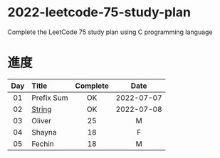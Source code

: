 # 2022-leetcode-75-study-plan
Complete the LeetCode 75 study plan using C programming language


# 進度
| Day | Title | Complete | Date |
|:----:|:---------|:-----:|:--------:|
| 01 | Prefix Sum | OK | 2022-07-07 |
| 02 | [String](https://github.com/Hsu1685/2022-leetcode-75-study-plan/blob/main/) | OK | 2022-07-08 |
| 03  | Oliver  | 25  | M      |
| 04  | Shayna  | 18  | F      |
| 05  | Fechin  | 18  | M      |
